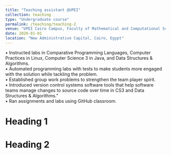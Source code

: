 ```yaml
---
title: "Teaching assistant @UPEI"
collection: teaching
type: "Undergraduate course"
permalink: /teaching/teaching-2
venue: "UPEI Cairo Campus, Faculty of Mathematical and Computational Sciences"
date: 2020-01-01
location: "New Administrative Capital, Cairo, Egypt"
---
```


• Instructed labs in Comparative Programming Languages, Computer Practices in Linux, Computer Science 3 in Java, and Data Structures & Algorithms.  
• Automated programming labs with tests to make students more engaged with the solution while tackling the problem.  
• Established group work problems to strengthen the team player spirit.  
• Introduced version control systems software tools that help software teams manage changes to source code over time in CS3 and Data Structures & Algorithms."  
• Ran assignments and labs using GitHub classroom.

# Heading 1

# Heading 2
